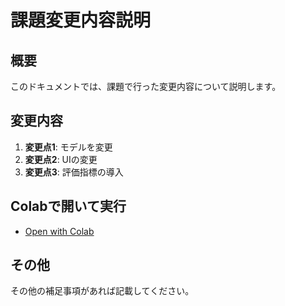 # 課題変更内容説明

## 概要
このドキュメントでは、課題で行った変更内容について説明します。

## 変更内容
1. **変更点1**: モデルを変更
2. **変更点2**: UIの変更
3. **変更点3**: 評価指標の導入

## Colabで開いて実行
- [Open with Colab](https://colab.research.google.com/github/miyamoto-iwaki/lecture-ai-engineering/blob/master/day1/my_app.ipynb)

## その他
その他の補足事項があれば記載してください。
